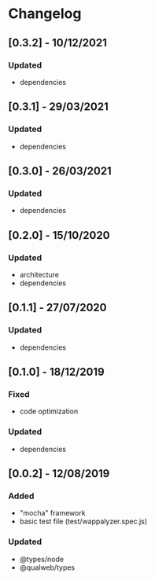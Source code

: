 # Changelog

## [0.3.2] - 10/12/2021

### Updated

- dependencies

## [0.3.1] - 29/03/2021

### Updated

- dependencies

## [0.3.0] - 26/03/2021

### Updated

- dependencies

## [0.2.0] - 15/10/2020

### Updated

- architecture
- dependencies

## [0.1.1] - 27/07/2020

### Updated

- dependencies

## [0.1.0] - 18/12/2019

### Fixed

- code optimization

### Updated

- dependencies

## [0.0.2] - 12/08/2019

### Added

- "mocha" framework
- basic test file (test/wappalyzer.spec.js)

### Updated

- @types/node
- @qualweb/types
